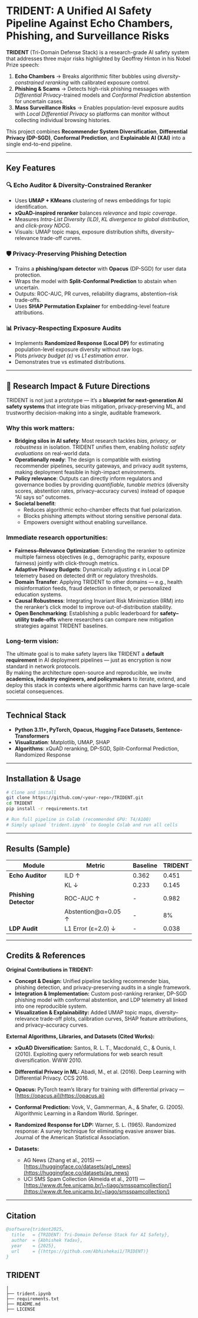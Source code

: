 
# TRIDENT: A Unified AI Safety Pipeline Against Echo Chambers, Phishing, and Surveillance Risks

**TRIDENT** (Tri-Domain Defense Stack) is a research-grade AI safety system that addresses three major risks highlighted by Geoffrey Hinton in his Nobel Prize speech:

1. **Echo Chambers** → Breaks algorithmic filter bubbles using *diversity-constrained reranking* with calibrated exposure control.
2. **Phishing & Scams** → Detects high-risk phishing messages with *Differential Privacy*-trained models and *Conformal Prediction* abstention for uncertain cases.
3. **Mass Surveillance Risks** → Enables population-level exposure audits with *Local Differential Privacy* so platforms can monitor without collecting individual browsing histories.

This project combines **Recommender System Diversification**, **Differential Privacy (DP-SGD)**, **Conformal Prediction**, and **Explainable AI (XAI)** into a single end-to-end pipeline.

---

## **Key Features**

### 🔍 Echo Auditor & Diversity-Constrained Reranker
- Uses **UMAP + KMeans** clustering of news embeddings for topic identification.
- **xQuAD-inspired reranker** balances *relevance* and *topic coverage*.
- Measures *Intra-List Diversity (ILD)*, *KL divergence to global distribution*, and *click-proxy NDCG*.
- Visuals: UMAP topic maps, exposure distribution shifts, diversity–relevance trade-off curves.

### 🛡️ Privacy-Preserving Phishing Detection
- Trains a **phishing/spam detector** with **Opacus** (DP-SGD) for user data protection.
- Wraps the model with **Split-Conformal Prediction** to abstain when uncertain.
- Outputs: ROC-AUC, PR curves, reliability diagrams, abstention–risk trade-offs.
- Uses **SHAP Permutation Explainer** for embedding-level feature attributions.

### 📊 Privacy-Respecting Exposure Audits
- Implements **Randomized Response (Local DP)** for estimating population-level exposure diversity without raw logs.
- Plots *privacy budget (ε)* vs *L1 estimation error*.
- Demonstrates true vs estimated distributions.

---

## 🚀 Research Impact & Future Directions

TRIDENT is not just a prototype — it’s a **blueprint for next-generation AI safety systems** that integrate bias mitigation, privacy-preserving ML, and trustworthy decision-making into a single, auditable framework.

### Why this work matters:
- **Bridging silos in AI safety**: Most research tackles *bias*, *privacy*, or *robustness* in isolation. TRIDENT unifies them, enabling *holistic safety evaluations* on real-world data.
- **Operationally ready**: The design is compatible with existing recommender pipelines, security gateways, and privacy audit systems, making deployment feasible in high-impact environments.
- **Policy relevance**: Outputs can directly inform regulators and governance bodies by providing *quantifiable, tunable metrics* (diversity scores, abstention rates, privacy–accuracy curves) instead of opaque “AI says so” outcomes.
- **Societal benefit**: 
  - Reduces algorithmic echo-chamber effects that fuel polarization.
  - Blocks phishing attempts without storing sensitive personal data.
  - Empowers oversight without enabling surveillance.

### Immediate research opportunities:
- **Fairness–Relevance Optimization**: Extending the reranker to optimize multiple fairness objectives (e.g., demographic parity, exposure fairness) jointly with click-through metrics.
- **Adaptive Privacy Budgets**: Dynamically adjusting ε in Local DP telemetry based on detected drift or regulatory thresholds.
- **Domain Transfer**: Applying TRIDENT to other domains — e.g., health misinformation feeds, fraud detection in fintech, or personalized education systems.
- **Causal Robustness**: Integrating Invariant Risk Minimization (IRM) into the reranker’s click model to improve out-of-distribution stability.
- **Open Benchmarking**: Establishing a public leaderboard for **safety–utility trade-offs** where researchers can compare new mitigation strategies against TRIDENT baselines.

### Long-term vision:
The ultimate goal is to make safety layers like TRIDENT a **default requirement** in AI deployment pipelines — just as encryption is now standard in network protocols.  
By making the architecture open-source and reproducible, we invite **academics, industry engineers, and policymakers** to iterate, extend, and deploy this stack in contexts where algorithmic harms can have large-scale societal consequences.

---

## **Technical Stack**
- **Python 3.11+, PyTorch, Opacus, Hugging Face Datasets, Sentence-Transformers**
- **Visualization**: Matplotlib, UMAP, SHAP
- **Algorithms**: xQuAD reranking, DP-SGD, Split-Conformal Prediction, Randomized Response

---

## **Installation & Usage**
```bash
# Clone and install
git clone https://github.com/<your-repo>/TRIDENT.git
cd TRIDENT
pip install -r requirements.txt

# Run full pipeline in Colab (recommended GPU: T4/A100)
# Simply upload `trident.ipynb` to Google Colab and run all cells
````

---

## **Results (Sample)**

| Module                | Metric              | Baseline | TRIDENT |
| --------------------- | ------------------- | -------- | ------- |
| **Echo Auditor**      | ILD ↑               | 0.362    | 0.451   |
|                       | KL ↓                | 0.233    | 0.145   |
| **Phishing Detector** | ROC-AUC ↑           | -        | 0.982   |
|                       | Abstention@α=0.05 ↑ | -        | 8%      |
| **LDP Audit**         | L1 Error (ε=2.0) ↓  | -        | 0.038   |

---

## **Credits & References**

**Original Contributions in TRIDENT:**

* **Concept & Design:** Unified pipeline tackling recommender bias, phishing detection, and privacy-preserving audits in a single framework.
* **Integration & Implementation:** Custom post-ranking reranker, DP-SGD phishing model with conformal abstention, and LDP telemetry all linked into one reproducible system.
* **Visualization & Explainability:** Added UMAP topic maps, diversity–relevance trade-off plots, calibration curves, SHAP feature attributions, and privacy–accuracy curves.

**External Algorithms, Libraries, and Datasets (Cited Works):**

* **xQuAD Diversification:** Santos, R. L. T., Macdonald, C., & Ounis, I. (2010). Exploiting query reformulations for web search result diversification. WWW 2010.
* **Differential Privacy in ML:** Abadi, M., et al. (2016). Deep Learning with Differential Privacy. CCS 2016.
* **Opacus:** PyTorch team’s library for training with differential privacy — [https://opacus.ai](https://opacus.ai)
* **Conformal Prediction:** Vovk, V., Gammerman, A., & Shafer, G. (2005). Algorithmic Learning in a Random World. Springer.
* **Randomized Response for LDP:** Warner, S. L. (1965). Randomized response: A survey technique for eliminating evasive answer bias. Journal of the American Statistical Association.
* **Datasets:**

  * AG News (Zhang et al., 2015) — [https://huggingface.co/datasets/ag\_news](https://huggingface.co/datasets/ag_news)
  * UCI SMS Spam Collection (Almeida et al., 2011) — [https://www.dt.fee.unicamp.br/\~tiago/smsspamcollection/](https://www.dt.fee.unicamp.br/~tiago/smsspamcollection/)

---

## **Citation**

```bibtex
@software{trident2025,
  title   = {TRIDENT: Tri-Domain Defense Stack for AI Safety},
  author  = {Abhishek Yadav},
  year    = {2025},
  url     = {(https://github.com/Abhishekai1/TRIDENT)}
}
```

## TRIDENT
```
│
├── trident.ipynb
├── requirements.txt
├── README.md
├── LICENSE
```

